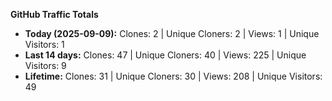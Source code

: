 
**GitHub Traffic Totals**

- **Today (2025-09-09):** Clones: 2 | Unique Cloners: 2 | Views: 1 | Unique Visitors: 1
- **Last 14 days:** Clones: 47 | Unique Cloners: 40 | Views: 225 | Unique Visitors: 9
- **Lifetime:** Clones: 31 | Unique Cloners: 30 | Views: 208 | Unique Visitors: 49
